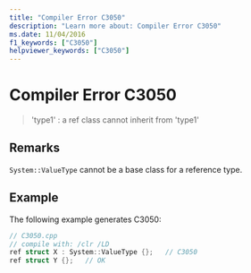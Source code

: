 ```yaml
---
title: "Compiler Error C3050"
description: "Learn more about: Compiler Error C3050"
ms.date: 11/04/2016
f1_keywords: ["C3050"]
helpviewer_keywords: ["C3050"]
---
```

# Compiler Error C3050

> 'type1' : a ref class cannot inherit from 'type1'

## Remarks

`System::ValueType` cannot be a base class for a reference type.

## Example

The following example generates C3050:

```cpp
// C3050.cpp
// compile with: /clr /LD
ref struct X : System::ValueType {};   // C3050
ref struct Y {};   // OK
```
